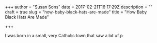 +++
author = "Susan Sons"
date = 2017-02-21T16:17:29Z
description = ""
draft = true
slug = "how-baby-black-hats-are-made"
title = "How Baby Black Hats Are Made"

+++

I was born in a small, very Catholic town that saw a lot of p

